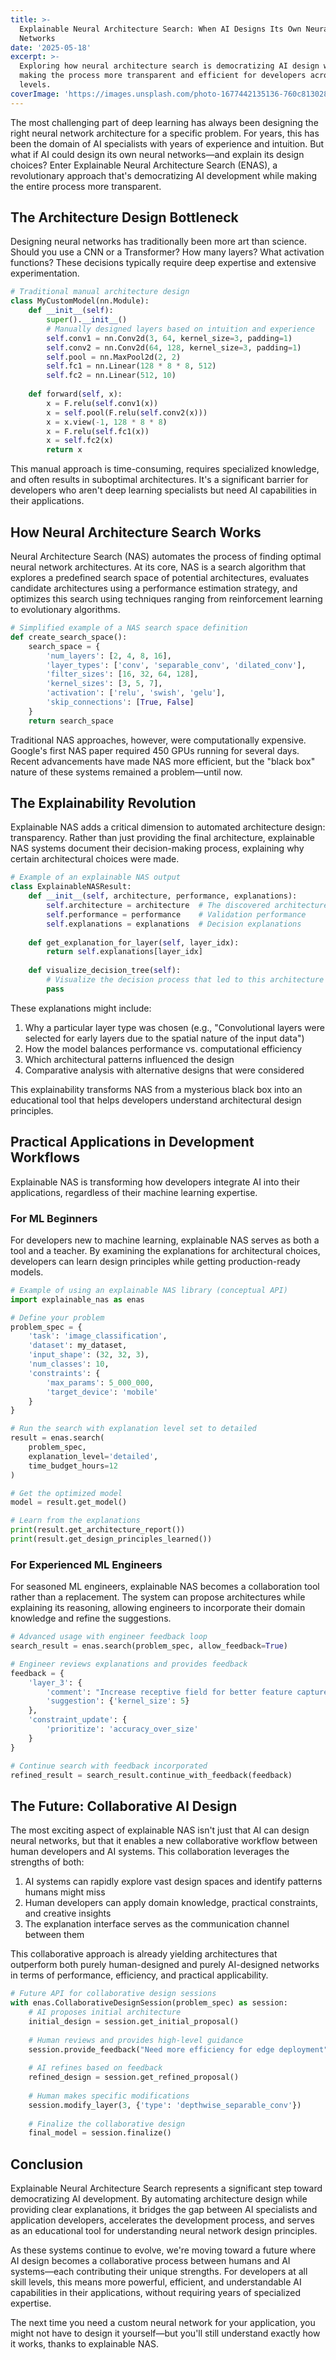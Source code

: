 ```yaml
---
title: >-
  Explainable Neural Architecture Search: When AI Designs Its Own Neural
  Networks
date: '2025-05-18'
excerpt: >-
  Exploring how neural architecture search is democratizing AI design while
  making the process more transparent and efficient for developers across skill
  levels.
coverImage: 'https://images.unsplash.com/photo-1677442135136-760c813028c2'
---
```

The most challenging part of deep learning has always been designing the right neural network architecture for a specific problem. For years, this has been the domain of AI specialists with years of experience and intuition. But what if AI could design its own neural networks—and explain its design choices? Enter Explainable Neural Architecture Search (ENAS), a revolutionary approach that's democratizing AI development while making the entire process more transparent.

## The Architecture Design Bottleneck

Designing neural networks has traditionally been more art than science. Should you use a CNN or a Transformer? How many layers? What activation functions? These decisions typically require deep expertise and extensive experimentation.

```python
# Traditional manual architecture design
class MyCustomModel(nn.Module):
    def __init__(self):
        super().__init__()
        # Manually designed layers based on intuition and experience
        self.conv1 = nn.Conv2d(3, 64, kernel_size=3, padding=1)
        self.conv2 = nn.Conv2d(64, 128, kernel_size=3, padding=1)
        self.pool = nn.MaxPool2d(2, 2)
        self.fc1 = nn.Linear(128 * 8 * 8, 512)
        self.fc2 = nn.Linear(512, 10)
        
    def forward(self, x):
        x = F.relu(self.conv1(x))
        x = self.pool(F.relu(self.conv2(x)))
        x = x.view(-1, 128 * 8 * 8)
        x = F.relu(self.fc1(x))
        x = self.fc2(x)
        return x
```

This manual approach is time-consuming, requires specialized knowledge, and often results in suboptimal architectures. It's a significant barrier for developers who aren't deep learning specialists but need AI capabilities in their applications.

## How Neural Architecture Search Works

Neural Architecture Search (NAS) automates the process of finding optimal neural network architectures. At its core, NAS is a search algorithm that explores a predefined search space of potential architectures, evaluates candidate architectures using a performance estimation strategy, and optimizes this search using techniques ranging from reinforcement learning to evolutionary algorithms.

```python
# Simplified example of a NAS search space definition
def create_search_space():
    search_space = {
        'num_layers': [2, 4, 8, 16],
        'layer_types': ['conv', 'separable_conv', 'dilated_conv'],
        'filter_sizes': [16, 32, 64, 128],
        'kernel_sizes': [3, 5, 7],
        'activation': ['relu', 'swish', 'gelu'],
        'skip_connections': [True, False]
    }
    return search_space
```

Traditional NAS approaches, however, were computationally expensive. Google's first NAS paper required 450 GPUs running for several days. Recent advancements have made NAS more efficient, but the "black box" nature of these systems remained a problem—until now.

## The Explainability Revolution

Explainable NAS adds a critical dimension to automated architecture design: transparency. Rather than just providing the final architecture, explainable NAS systems document their decision-making process, explaining why certain architectural choices were made.

```python
# Example of an explainable NAS output
class ExplainableNASResult:
    def __init__(self, architecture, performance, explanations):
        self.architecture = architecture  # The discovered architecture
        self.performance = performance    # Validation performance
        self.explanations = explanations  # Decision explanations
        
    def get_explanation_for_layer(self, layer_idx):
        return self.explanations[layer_idx]
        
    def visualize_decision_tree(self):
        # Visualize the decision process that led to this architecture
        pass
```

These explanations might include:

1. Why a particular layer type was chosen (e.g., "Convolutional layers were selected for early layers due to the spatial nature of the input data")
2. How the model balances performance vs. computational efficiency
3. Which architectural patterns influenced the design
4. Comparative analysis with alternative designs that were considered

This explainability transforms NAS from a mysterious black box into an educational tool that helps developers understand architectural design principles.

## Practical Applications in Development Workflows

Explainable NAS is transforming how developers integrate AI into their applications, regardless of their machine learning expertise.

### For ML Beginners

For developers new to machine learning, explainable NAS serves as both a tool and a teacher. By examining the explanations for architectural choices, developers can learn design principles while getting production-ready models.

```python
# Example of using an explainable NAS library (conceptual API)
import explainable_nas as enas

# Define your problem
problem_spec = {
    'task': 'image_classification',
    'dataset': my_dataset,
    'input_shape': (32, 32, 3),
    'num_classes': 10,
    'constraints': {
        'max_params': 5_000_000,
        'target_device': 'mobile'
    }
}

# Run the search with explanation level set to detailed
result = enas.search(
    problem_spec, 
    explanation_level='detailed',
    time_budget_hours=12
)

# Get the optimized model
model = result.get_model()

# Learn from the explanations
print(result.get_architecture_report())
print(result.get_design_principles_learned())
```

### For Experienced ML Engineers

For seasoned ML engineers, explainable NAS becomes a collaboration tool rather than a replacement. The system can propose architectures while explaining its reasoning, allowing engineers to incorporate their domain knowledge and refine the suggestions.

```python
# Advanced usage with engineer feedback loop
search_result = enas.search(problem_spec, allow_feedback=True)

# Engineer reviews explanations and provides feedback
feedback = {
    'layer_3': {
        'comment': "Increase receptive field for better feature capture",
        'suggestion': {'kernel_size': 5}
    },
    'constraint_update': {
        'prioritize': 'accuracy_over_size'
    }
}

# Continue search with feedback incorporated
refined_result = search_result.continue_with_feedback(feedback)
```

## The Future: Collaborative AI Design

The most exciting aspect of explainable NAS isn't just that AI can design neural networks, but that it enables a new collaborative workflow between human developers and AI systems. This collaboration leverages the strengths of both:

1. AI systems can rapidly explore vast design spaces and identify patterns humans might miss
2. Human developers can apply domain knowledge, practical constraints, and creative insights
3. The explanation interface serves as the communication channel between them

This collaborative approach is already yielding architectures that outperform both purely human-designed and purely AI-designed networks in terms of performance, efficiency, and practical applicability.

```python
# Future API for collaborative design sessions
with enas.CollaborativeDesignSession(problem_spec) as session:
    # AI proposes initial architecture
    initial_design = session.get_initial_proposal()
    
    # Human reviews and provides high-level guidance
    session.provide_feedback("Need more efficiency for edge deployment")
    
    # AI refines based on feedback
    refined_design = session.get_refined_proposal()
    
    # Human makes specific modifications
    session.modify_layer(3, {'type': 'depthwise_separable_conv'})
    
    # Finalize the collaborative design
    final_model = session.finalize()
```

## Conclusion

Explainable Neural Architecture Search represents a significant step toward democratizing AI development. By automating architecture design while providing clear explanations, it bridges the gap between AI specialists and application developers, accelerates the development process, and serves as an educational tool for understanding neural network design principles.

As these systems continue to evolve, we're moving toward a future where AI design becomes a collaborative process between humans and AI systems—each contributing their unique strengths. For developers at all skill levels, this means more powerful, efficient, and understandable AI capabilities in their applications, without requiring years of specialized expertise.

The next time you need a custom neural network for your application, you might not have to design it yourself—but you'll still understand exactly how it works, thanks to explainable NAS.
